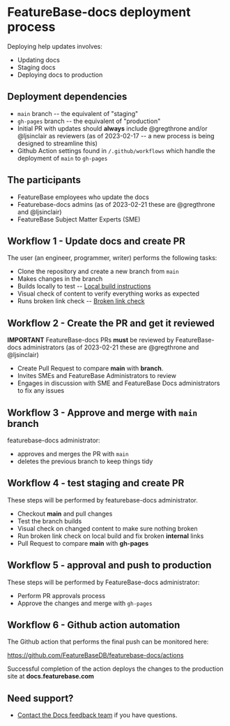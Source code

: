 # FeatureBase-docs deployment process

Deploying help updates involves:

* Updating docs
* Staging docs
* Deploying docs to production

## Deployment dependencies

* `main` branch -- the equivalent of "staging"
* `gh-pages` branch -- the equivalent of "production"
* Initial PR with updates should **always** include @gregthrone and/or @ljsinclair as reviewers (as of 2023-02-17 -- a new process is being designed to streamline this)
* Github Action settings found in `/.github/workflows` which handle the deployment of `main` to `gh-pages`

## The participants

* FeatureBase employees who update the docs
* Featurebase-docs admins (as of 2023-02-21 these are @gregthrone and @ljsinclair)
* FeatureBase Subject Matter Experts (SME)

## Workflow 1 - Update docs and create PR

The user (an engineer, programmer, writer) performs the following tasks:

* Clone the repository and create a new branch from `main`
* Makes changes in the branch
* Builds locally to test -- [Local build instructions]()
* Visual check of content to verify everything works as expected
* Runs broken link check -- [Broken link check]()

## Workflow 2 - Create the PR and get it reviewed

**IMPORTANT** FeatureBase-docs PRs **must** be reviewed by FeatureBase-docs administrators (as of 2023-02-21 these are @gregthrone and @ljsinclair)

* Create Pull Request to compare **main** with **branch**.
* Invites SMEs and FeatureBase Administrators to review
* Engages in discussion with SME and FeatureBase Docs administrators to fix any issues

## Workflow 3 - Approve and merge with `main` branch

featurebase-docs administrator:
* approves and merges the PR with `main`
* deletes the previous branch to keep things tidy

## Workflow 4 - test staging and create PR

These steps will be performed by featurebase-docs administrator.

* Checkout **main** and pull changes
* Test the branch builds
* Visual check on changed content to make sure nothing broken
* Run broken link check on local build and fix broken **internal** links
* Pull Request to compare **main** with **gh-pages**

## Workflow 5 - approval and push to production

These steps will be performed by FeatureBase-docs administrator:

* Perform PR approvals process
* Approve the changes and merge with `gh-pages`

## Workflow 6 - Github action automation

The Github action that performs the final push can be monitored here:

https://github.com/FeatureBaseDB/featurebase-docs/actions

Successful completion of the action deploys the changes to the production site at **docs.featurebase.com**

## Need support?

* [Contact the Docs feedback team](https://app.slack.com/client/T2M810Z29/C02JJQR01EY) if you have questions.
